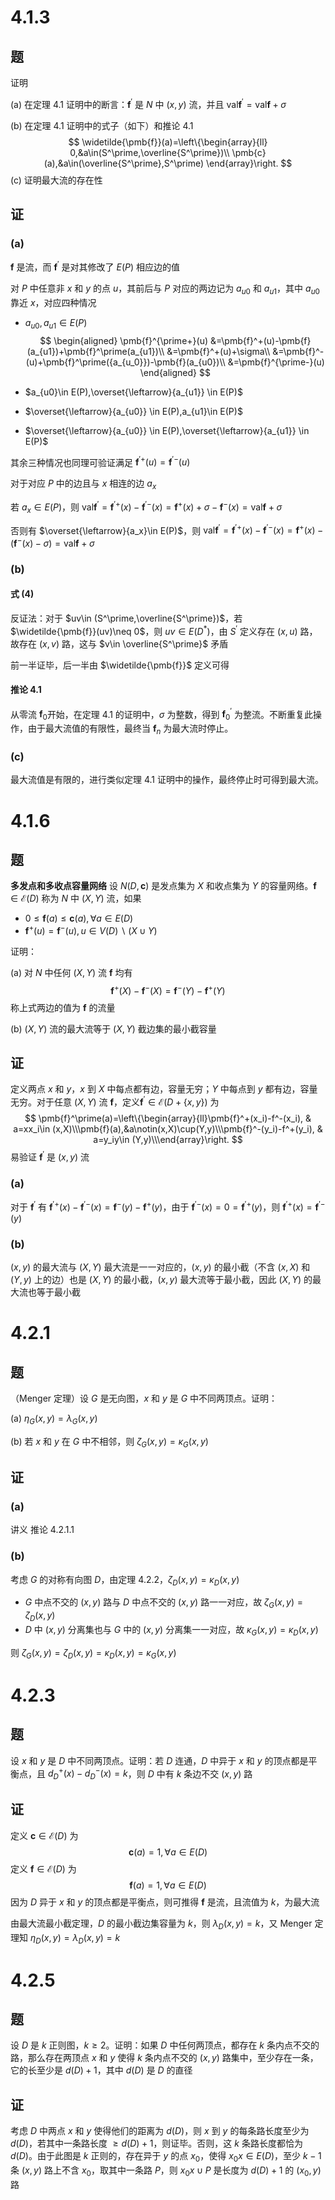 # 4.1.3

## 题

证明

(a) 在定理 4.1 证明中的断言：$\pmb{f}^\prime$ 是 $N$ 中 $(x,y)$ 流，并且 $\text{val}\pmb{f}^\prime=\text{val}\pmb{f}+\sigma$ 

(b) 在定理 4.1 证明中的式子（如下）和推论 4.1
$$
\widetilde{\pmb{f}}(a)=\left\{\begin{array}{ll}
0,&a\in(S^\prime,\overline{S^\prime})\\
\pmb{c}(a),&a\in(\overline{S^\prime},S^\prime)
\end{array}\right.
$$
(c) 证明最大流的存在性

## 证

### (a)

$\pmb{f}$ 是流，而 $\pmb{f}^\prime$ 是对其修改了 $E(P)$ 相应边的值

对 $P$ 中任意非 $x$ 和 $y$ 的点 $u$，其前后与 $P$ 对应的两边记为 $a_{u0}$ 和 $a_{u1}$，其中 $a_{u0}$ 靠近 $x$，对应四种情况

- $a_{u0},a_{u1}\in E(P)$ 
  $$
  \begin{aligned}
  \pmb{f}^{\prime+}(u)
  &=\pmb{f}^+(u)-\pmb{f}(a_{u1})+\pmb{f}^\prime(a_{u1})\\
  &=\pmb{f}^+(u)+\sigma\\
  &=\pmb{f}^-(u)+\pmb{f}^\prime({a_{u_0}})-\pmb{f}(a_{u0})\\
  &=\pmb{f}^{\prime-}(u)
  \end{aligned}
  $$

- $a_{u0}\in E(P),\overset{\leftarrow}{a_{u1}} \in E(P)$  

- $\overset{\leftarrow}{a_{u0}} \in E(P),a_{u1}\in E(P)$  

- $\overset{\leftarrow}{a_{u0}} \in E(P),\overset{\leftarrow}{a_{u1}} \in E(P)$ 

其余三种情况也同理可验证满足 $\pmb{f}^{\prime+}(u)=\pmb{f}^{\prime-}(u)$ 

对于对应 $P$ 中的边且与 $x$ 相连的边 $a_x$ 

若 $a_x\in E(P)$，则 $\text{val}\pmb{f}^\prime=\pmb{f}^{\prime+}(x)-\pmb{f}^{\prime-}(x)=\pmb{f}^+(x)+\sigma-\pmb{f}^-(x)=\text{val}\pmb{f}+\sigma$ 

否则有 $\overset{\leftarrow}{a_x}\in E(P)$，则 $\text{val}\pmb{f}^\prime=\pmb{f}^{\prime+}(x)-\pmb{f}^{\prime-}(x)=\pmb{f}^+(x)-(\pmb{f}^-(x)-\sigma)=\text{val}\pmb{f}+\sigma$ 

### (b)

#### 式 (4)

反证法：对于 $uv\in (S^\prime,\overline{S^\prime})$，若 $\widetilde{\pmb{f}}(uv)\neq 0$，则 $uv\in E(D^*)$，由 $S^\prime$ 定义存在 $(x,u)$ 路，故存在 $(x,v)$ 路，这与 $v\in \overline{S^\prime}$ 矛盾

前一半证毕，后一半由 $\widetilde{\pmb{f}}$ 定义可得

#### 推论 4.1

从零流 $\pmb{f}_0$开始，在定理 4.1 的证明中，$\sigma$ 为整数，得到 $\pmb{f}^\prime_0$ 为整流。不断重复此操作，由于最大流值的有限性，最终当 $\pmb{f}_n$ 为最大流时停止。

### (c)

最大流值是有限的，进行类似定理 4.1 证明中的操作，最终停止时可得到最大流。

# 4.1.6

## 题

**多发点和多收点容量网络** 设 $N(D,\pmb{c})$ 是发点集为 $X$ 和收点集为 $Y$ 的容量网络。$\pmb{f}\in\mathcal{E}(D)$ 称为 $N$ 中 $(X,Y)$ 流，如果

- $0\le \pmb{f}(a) \le \pmb{c}(a),\forall a\in E(D)$ 
- $\pmb{f}^+(u)=\pmb{f}^-(u),u\in V(D)\backslash (X\cup Y)$ 

证明：

(a) 对 $N$ 中任何 $(X,Y)$ 流 $\pmb{f}$ 均有
$$
\pmb{f}^+(X)-\pmb{f}^-(X) = \pmb{f}^-(Y) - \pmb{f}^+(Y)
$$
称上式两边的值为 $\pmb{f}$ 的流量

(b) $(X,Y)$ 流的最大流等于 $(X,Y)$ 截边集的最小截容量

## 证

定义两点 $x$ 和 $y$，$x$ 到 $X$ 中每点都有边，容量无穷；$Y$ 中每点到 $y$ 都有边，容量无穷。对于任意 $(X,Y)$ 流 $\pmb{f}$，定义$\pmb{f}^\prime \in \mathcal{E}(D+\{x,y\})$ 为
$$
\pmb{f}^\prime(a)=\left\{\begin{array}{ll}\pmb{f}^+(x_i)-f^-(x_i), & a=xx_i\in (x,X)\\\pmb{f}(a),&a\notin(x,X)\cup(Y,y)\\\pmb{f}^-(y_i)-f^+(y_i), & a=y_iy\in (Y,y)\\\end{array}\right.
$$
易验证 $\pmb{f}^\prime$ 是 $(x,y)$ 流

### (a)

对于 $\pmb{f}^\prime$ 有 $\pmb{f}^{\prime+}(x)-\pmb{f}^{\prime-}(x)=\pmb{f}^-(y)-\pmb{f}^+(y)$，由于 $\pmb{f}^{\prime-}(x)=0=\pmb{f}^{\prime+}(y)$，则 $\pmb{f}^{\prime+}(x)=\pmb{f}^{\prime-}(y)$ 

### (b)

$(x,y)$ 的最大流与 $(X,Y)$ 最大流是一一对应的，$(x,y)$ 的最小截（不含 $(x,X)$ 和 $(Y,y)$ 上的边）也是 $(X,Y)$ 的最小截，$(x,y)$ 最大流等于最小截，因此 $(X,Y)$ 的最大流也等于最小截

# 4.2.1

## 题

（Menger 定理）设 $G$ 是无向图，$x$ 和 $y$ 是 $G$ 中不同两顶点。证明：

(a) $\eta_G(x,y)=\lambda_G(x,y)$ 

(b) 若 $x$ 和 $y$ 在 $G$ 中不相邻，则 $\zeta_G(x,y)=\kappa_G(x,y)$ 

## 证

### (a)

讲义 推论 4.2.1.1

### (b)

考虑 $G$ 的对称有向图 $D$，由定理 4.2.2，$\zeta_D(x,y)=\kappa_D(x,y)$ 

- $G$ 中点不交的 $(x,y)$ 路与 $D$ 中点不交的 $(x,y)$ 路一一对应，故 $\zeta_G(x,y)=\zeta_D(x,y)$ 
- $D$ 中 $(x,y)$ 分离集也与 $G$ 中的 $(x,y)$ 分离集一一对应，故 $\kappa_G(x,y)=\kappa_D(x,y)$ 

则 $\zeta_G(x,y)=\zeta_D(x,y)=\kappa_D(x,y)=\kappa_G(x,y)$ 

# 4.2.3

## 题

设 $x$ 和 $y$ 是 $D$ 中不同两顶点。证明：若 $D$ 连通，$D$ 中异于 $x$ 和 $y$ 的顶点都是平衡点，且 $d^+_D(x)-d_D^-(x)=k$，则 $D$ 中有 $k$ 条边不交 $(x,y)$ 路

## 证

定义 $\pmb{c}\in \mathcal{E}(D)$ 为
$$
\pmb{c}(a)=1,\forall a\in E(D)
$$
定义 $\pmb{f}\in \mathcal{E}(D)$ 为
$$
\pmb{f}(a)=1,\forall a \in E(D)
$$
因为 $D$ 异于 $x$ 和 $y$ 的顶点都是平衡点，则可推得 $\pmb{f}$ 是流，且流值为 $k$，为最大流

由最大流最小截定理，$D$ 的最小截边集容量为 $k$，则 $\lambda_D(x,y)=k$，又 Menger 定理知 $\eta_D(x,y)=\lambda_D(x,y)=k$ 

# 4.2.5

## 题

设 $D$ 是 $k$ 正则图，$k\ge 2$。证明：如果 $D$ 中任何两顶点，都存在 $k$ 条内点不交的路，那么存在两顶点 $x$ 和 $y$ 使得 $k$ 条内点不交的 $(x,y)$ 路集中，至少存在一条，它的长至少是 $d(D)+1$，其中 $d(D)$ 是 $D$ 的直径

## 证

考虑 $D$ 中两点 $x$ 和 $y$ 使得他们的距离为 $d(D)$，则 $x$ 到 $y$ 的每条路长度至少为 $d(D)$，若其中一条路长度 $\ge d(D)+1$，则证毕。否则，这 $k$ 条路长度都恰为 $d(D)$。由于此图是 $k$ 正则的，存在异于 $y$ 的点 $x_0$，使得 $x_0x\in E(D)$，至少 $k-1$ 条 $(x,y)$ 路上不含 $x_0$，取其中一条路 $P$，则 $x_0x\cup P$ 是长度为 $d(D)+1$ 的 $(x_0,y)$ 路

